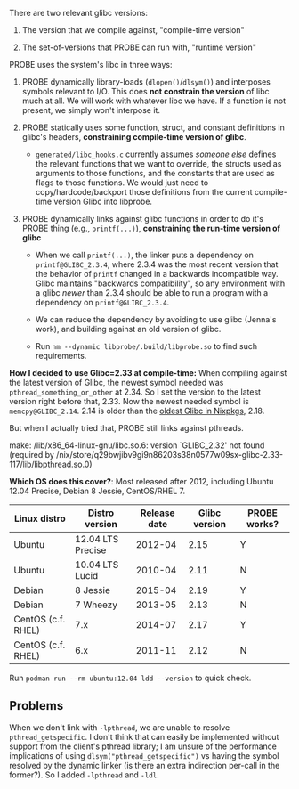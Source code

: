 There are two relevant glibc versions:

1. The version that we compile against, "compile-time version"

2. The set-of-versions that PROBE can run with, "runtime version"

PROBE uses the system's libc in three ways:

1. PROBE dynamically library-loads (`dlopen()`/`dlsym()`) and interposes symbols relevant to I/O. This does **not constrain the version** of libc much at all. We will work with whatever libc we have. If a function is not present, we simply won't interpose it.

2. PROBE statically uses some function, struct, and constant definitions in glibc's headers, **constraining compile-time version of glibc**.

   - `generated/libc_hooks.c` currently assumes _someone else_ defines the relevant functions that we want to override, the structs used as arguments to those functions, and the constants that are used as flags to those functions. We would just need to copy/hardcode/backport those definitions from the current compile-time version Glibc into libprobe.

3. PROBE dynamically links against glibc functions in order to do it's PROBE thing (e.g., `printf(...)`), **constraining the run-time version of glibc**

   - When we call `printf(...)`, the linker puts a dependency on `printf@GLIBC_2.3.4`, where 2.3.4 was the most recent version that the behavior of `printf` changed in a backwards incompatible way. Glibc maintains "backwards compatibility", so any environment with a glibc _newer_ than 2.3.4 should be able to run a program with a dependency on `printf@GLIBC_2.3.4`.

   - We can reduce the dependency by avoiding to use glibc (Jenna's work), and building against an old version of glibc.

   - Run `nm --dynamic libprobe/.build/libprobe.so` to find such requirements. 

**How I decided to use Glibc=2.33 at compile-time:** When compiling against the latest version of Glibc, the newest symbol needed was `pthread_something_or_other` at 2.34. So I set the version to the latest version right before that, 2.33. Now the newest needed symbol is `memcpy@GLIBC_2.14`. 2.14 is older than the [oldest Glibc in Nixpkgs](https://lazamar.co.uk/nix-versions/?channel=nixos-unstable&package=glibc), 2.18.

But when I actually tried that, PROBE still links against pthreads.

make: /lib/x86_64-linux-gnu/libc.so.6: version `GLIBC_2.32' not found (required by /nix/store/q29bwjibv9gi9n86203s38n0577w09sx-glibc-2.33-117/lib/libpthread.so.0)

**Which OS does this cover?**: Most released after 2012, including Ubuntu 12.04 Precise, Debian 8 Jessie, CentOS/RHEL 7.

| Linux distro       | Distro version    | Release date | Glibc version | PROBE works? |
|--------------------|-------------------|--------------|---------------|--------------|
| Ubuntu             | 12.04 LTS Precise | 2012-04      | 2.15          | Y            |
| Ubuntu             | 10.04 LTS Lucid   | 2010-04      | 2.11          | N            |
| Debian             | 8 Jessie          | 2015-04      | 2.19          | Y            |
| Debian             | 7 Wheezy          | 2013-05      | 2.13          | N            |
| CentOS (c.f. RHEL) | 7.x               | 2014-07      | 2.17          | Y            |
| CentOS (c.f. RHEL) | 6.x               | 2011-11      | 2.12          | N            |

Run `podman run --rm ubuntu:12.04 ldd --version` to quick check.

## Problems

When we don't link with `-lpthread`, we are unable to resolve `pthread_getspecific`. I don't think that can easily be implemented without support from the client's pthread library; I am unsure of the performance implications of using `dlsym("pthread_getspecific")` vs having the symbol resolved by the dynamic linker (is there an extra indirection per-call in the former?). So I added `-lpthread` and `-ldl`.

